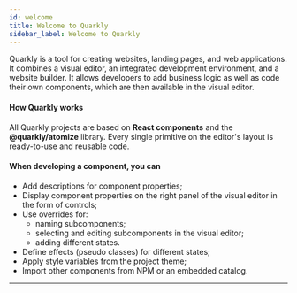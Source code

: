 ```yaml
---
id: welcome
title: Welcome to Quarkly
sidebar_label: Welcome to Quarkly
---
```


Quarkly is a tool for creating websites, landing pages, and web applications. It combines a visual editor, an integrated development environment, and a website builder. It allows developers to add business logic as well as code their own components, which are then available in the visual editor.

#### How Quarkly works

All Quarkly projects are based on **React components** and the **@quarkly/atomize** library. Every single primitive on the editor's layout is ready-to-use and reusable code.

#### When developing a component, you can

- Add descriptions for component properties;
- Display component properties on the right panel of the visual editor in the form of controls;
- Use overrides for:
  - naming subcomponents;
  - selecting and editing subcomponents in the visual editor;
  - adding different states.
- Define effects (pseudo classes) for different states;
- Apply style variables from the project theme;
- Import other components from NPM or an embedded catalog.

---
